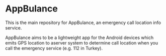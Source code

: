AppBulance
==========

This is the main repository for AppBulance, an emergency call location info service.

AppBulance aims to be a lightweight app for the Android devices which emits GPS location to aserver system to determine call location when you call the emergency service (e.g. 112 in Turkey).


